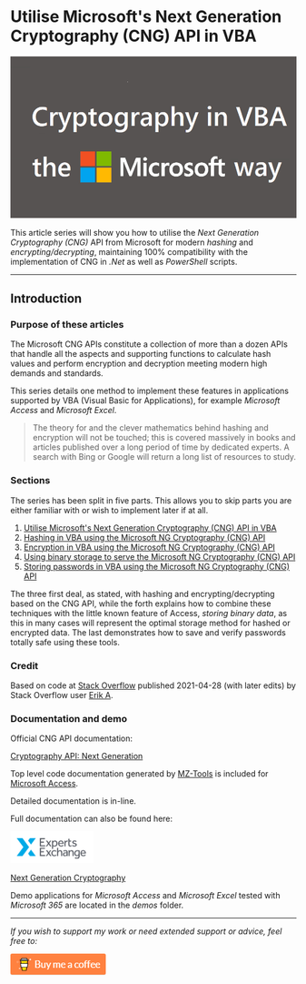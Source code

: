 # Utilise Microsoft's Next Generation Cryptography (CNG) API in VBA

![Title](images/EE%20Title%20Cryptography.png)

This article series will show you how to utilise the *Next Generation Cryptography (CNG)* API from Microsoft for modern *hashing* and *encrypting/decrypting*, maintaining 100% compatibility with the implementation of CNG in *.Net* as well as *PowerShell* scripts.

---
## Introduction

### Purpose of these articles

The Microsoft CNG APIs constitute a collection of more than a dozen APIs that handle all the aspects and supporting functions to calculate hash values and perform encryption and decryption meeting modern high demands and standards.

This series details one method to implement these features in applications supported by VBA (Visual Basic for Applications), for example *Microsoft Access* and *Microsoft Excel*.

> The theory for and the clever mathematics behind hashing and encryption will not be touched; this is covered massively in books and articles published over a long period of time by dedicated experts. A search with Bing or Google will return a long list of resources to study.

### Sections

The series has been split in five parts. This allows you to skip parts you are either familiar with or wish to implement later if at all.

1. [Utilise Microsoft's Next Generation Cryptography (CNG) API in VBA](https://github.com/GustavBrock/VBA.Cryptography/blob/main/Next%20Generation%20Cryptography%20Part%201.md)
2. [Hashing in VBA using the Microsoft NG Cryptography (CNG) API](https://github.com/GustavBrock/VBA.Cryptography/blob/main/Next%20Generation%20Cryptography%20Part%202.md)
3. [Encryption in VBA using the Microsoft NG Cryptography (CNG) API](https://github.com/GustavBrock/VBA.Cryptography/blob/main/Next%20Generation%20Cryptography%20Part%203.md)
4. [Using binary storage to serve the Microsoft NG Cryptography (CNG) API](https://github.com/GustavBrock/VBA.Cryptography/blob/main/Next%20Generation%20Cryptography%20Part%204.md)
5. [Storing passwords in VBA using the Microsoft NG Cryptography (CNG) API](https://github.com/GustavBrock/VBA.Cryptography/blob/main/Next%20Generation%20Cryptography%20Part%205.md)

The three first deal, as stated, with hashing and encrypting/decrypting based on the CNG API, while the forth explains how to combine these techniques with the little known feature of Access, *storing binary data*, as this in many cases will represent the optimal storage method for hashed or encrypted data.
The last demonstrates how to save and verify passwords totally safe using these tools.

### Credit

Based on code at [Stack Overflow](https://stackoverflow.com/questions/67294035/basic-encrypting-of-a-text-file/67294779#comment122708972_67294779) published 2021-04-28 (with later edits) by Stack Overflow user [Erik A](https://stackoverflow.com/users/7296893/erik-a).

### Documentation and demo

Official CNG API documentation:

[Cryptography API: Next Generation](https://docs.microsoft.com/en-us/windows/win32/seccng/cng-portal)


Top level code documentation generated by [MZ-Tools](https://www.mztools.com/) is included for [Microsoft Access](https://htmlpreview.github.io?https://github.com/GustavBrock/VBA.Cryptography/blob/master/documentation/CngCrypt.htm).

Detailed documentation is in-line. 

Full documentation can also be found here:

![EE Logo](images/EE%20Logo.png)

[Next Generation Cryptography](https://www.experts-exchange.com/articles/37111/Utilise-Microsoft's-Next-Generation-Cryptography-CNG-API-in-VBA.html)

Demo applications for *Microsoft Access* and *Microsoft Excel* tested with *Microsoft 365* are located in the *demos* folder. 

---

*If you wish to support my work or need extended support or advice, feel free to:*

[<img src="https://raw.githubusercontent.com/GustavBrock/VBA.Cryptography/master/images/BuyMeACoffee.png">](https://www.buymeacoffee.com/gustav/)